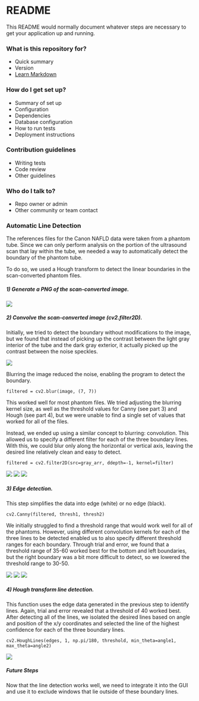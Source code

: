 # README

This README would normally document whatever steps are necessary to get your application up and running.

### What is this repository for?

* Quick summary
* Version
* [Learn Markdown](https://bitbucket.org/tutorials/markdowndemo)

### How do I get set up?

* Summary of set up
* Configuration
* Dependencies
* Database configuration
* How to run tests
* Deployment instructions

### Contribution guidelines

* Writing tests
* Code review
* Other guidelines

### Who do I talk to?

* Repo owner or admin
* Other community or team contact

### Automatic Line Detection

The references files for the Canon NAFLD data were taken from a phantom tube. Since we can only perform analysis on the portion of the ultrasound scan that lay within the tube, we needed a way to automatically detect the boundary of the phantom tube.

To do so, we used a Hough transform to detect the linear boundaries in the scan-converted phantom files.

##### 1) Generate a PNG of the scan-converted image.

![](md_images/scan_converted.png)

##### 2) Convolve the scan-converted image (cv2.filter2D).

Initially, we tried to detect the boundary without modifications to the image, but we found that instead of picking up the contrast between the light gray interior of the tube and the dark gray exterior, it actually picked up the contrast between the noise speckles.

![](md_images/speckles.png)

Blurring the image reduced the noise, enabling the program to detect the boundary.

    filtered = cv2.blur(image, (7, 7))

This worked well for most phantom files. We tried adjusting the blurring kernel size, as well as the threshold values for Canny (see part 3) and Hough (see part 4), but we were unable to find a single set of values that worked for all of the files.

Instead, we ended up using a similar concept to blurring: convolution. This allowed us to specify a different filter for each of the three boundary lines. With this, we could blur only along the horizontal or vertical axis, leaving the desired line relatively clean and easy to detect.

    filtered = cv2.filter2D(src=gray_arr, ddepth=-1, kernel=filter)

![](md_images/show_blurred_0.png)
![](md_images/show_blurred_1.png)
![](md_images/show_blurred_2.png)

##### 3) Edge detection.

This step simplifies the data into edge (white) or no edge (black).

    cv2.Canny(filtered, thresh1, thresh2)

We initially struggled to find a threshold range that would work well for all of the phantoms. However, using different convolution kernels for each of the three lines to be detected enabled us to also specify different threshold ranges for each boundary. Through trial and error, we found that a threshold range of 35-60 worked best for the bottom and left boundaries, but the right boundary was a bit more difficult to detect, so we lowered the threshold range to 30-50.

![](md_images/show_edges_0.png)
![](md_images/show_edges_1.png)
![](md_images/show_edges_2.png)

##### 4) Hough transform line detection.

This function uses the edge data generated in the previous step to identify lines. Again, trial and error revealed that a threshold of 40 worked best. After detecting all of the lines, we isolated the desired lines based on angle and position of the x/y coordinates and selected the line of the highest confidence for each of the three boundary lines.

    cv2.HoughLines(edges, 1, np.pi/180, threshold, min_theta=angle1, max_theta=angle2)

![](md_images/show_result.png)

##### Future Steps

Now that the line detection works well, we need to integrate it into the GUI and use it to exclude windows that lie outside of these boundary lines.